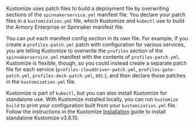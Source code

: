 Kustomize uses patch files to build a deployment file by overwriting sections of the `spinnakerservice.yml` manifest file. You declare your patch files in a `kustomization.yml` file, which Kustomize and `kubectl` use to build the Armory Enterprise or Spinnaker manifest file.

You can put each manifest config section in its own file. For example, if you create a `profiles-patch.yml` patch with configuration for various services, you are telling Kustomize to overwrite the `profiles` section of the `spinnakerservice.yml` manifest with the contents of `profiles-patch.yml`.  Kustomize is flexible, though, so you could instead create a separate patch file for each service (`profiles-clouddriver-patch.yml`, `profiles-gate-patch.yml`, `profiles-deck-patch.yml`, etc.), and then declare those patches in the `kustomization.yml` file.

Kustomize is part of `kubectl`, but you can also install Kustomize for standalone use. With Kustomize installed locally, you can run `kustomize build` to print your configuration built from your `kustomization.yml` file. Follow the instructions in the Kustomize [Installation](https://kubectl.docs.kubernetes.io/installation/kustomize/) guide to install standalone Kustomize v3.8.10.